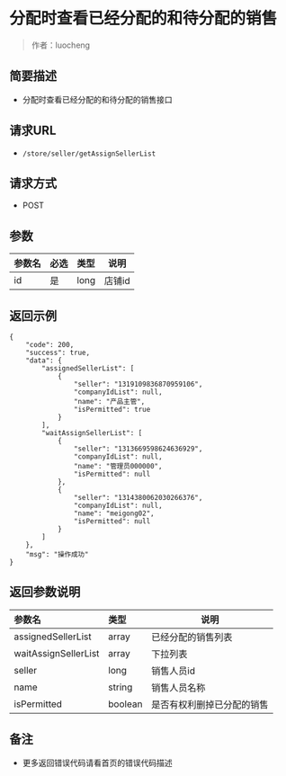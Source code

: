 # 分配时查看已经分配的和待分配的销售

> 作者：luocheng

## 简要描述

- 分配时查看已经分配的和待分配的销售接口

## 请求URL
- ` /store/seller/getAssignSellerList `
  
## 请求方式
- POST 

## 参数

|参数名|必选|类型|说明|
|:----    |:---|:----- |-----   |
|id |是  |long |店铺id   |


## 返回示例 

``` 
{
    "code": 200,
    "success": true,
    "data": {
        "assignedSellerList": [
            {
                "seller": "1319109836870959106",
                "companyIdList": null,
                "name": "产品主管",
                "isPermitted": true
            }
        ],
        "waitAssignSellerList": [
            {
                "seller": "1313669598624636929",
                "companyIdList": null,
                "name": "管理员000000",
                "isPermitted": null
            },
            {
                "seller": "1314380062030266376",
                "companyIdList": null,
                "name": "meigong02",
                "isPermitted": null
            }
        ]
    },
    "msg": "操作成功"
}
```

## 返回参数说明 

|参数名|类型|说明|
|:-----  |:-----|-----                           |
|assignedSellerList |array   |已经分配的销售列表  |
|waitAssignSellerList |array   |下拉列表  |
|seller |long   |销售人员id  |
|name |string   |销售人员名称  |
|isPermitted |boolean   |是否有权利删掉已分配的销售  |

## 备注 

- 更多返回错误代码请看首页的错误代码描述